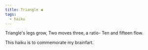 ```yaml
---
title: Triangle ◀️
tags:
  - haiku
---
```

Triangle's legs grow,
Two moves three, a ratio-
Ten and fifteen flow.

This haiku is to commemorate my brainfart.



